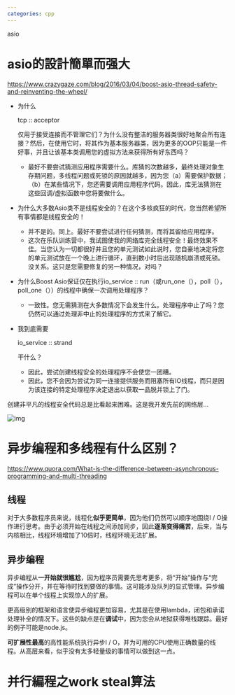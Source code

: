 ```yaml
---
categories: cpp
---
```

asio



# asio的設計簡單而强大

https://www.crazygaze.com/blog/2016/03/04/boost-asio-thread-safety-and-reinventing-the-wheel/

- 为什么 

  tcp :: acceptor

   仅用于接受连接而不管理它们？为什么没有整洁的服务器类很好地聚合所有连接？然后，在使用它时，将其作为基本服务器类，因为更多的OOP只能是一件好事，并且让该基本类调用您的虚拟方法来获得所有好东西吗？

  - 最好不要尝试猜测应用程序需要什么。库猜的次数越多，最终处理对象生存期问题，多线程问题或死锁的原因就越多，因为您（a）需要保护数据；（b）在某些情况下，您还需要调用应用程序代码。因此，库无法猜测在这些回调/虚拟函数中您将要做什么。

- 为什么大多数Asio类不是线程安全的？在这个多核疯狂的时代，您当然希望所有事情都是线程安全的！

  - 并不是的。同上。最好不要尝试进行任何猜测，而将其留给应用程序。
  - 这次在乐队训练营中，我试图使我的网络库完全线程安全！最终效果不佳。当您认为一切都很好并且您的单元测试如此说时，您自豪地决定将您的单元测试放在一个晚上进行循环，直到数小时后出现随机崩溃或死锁。没关系。这只是您需要修复的另一种情况，对吗？

- 为什么Boost Asio保证仅在执行io_service :: run（或run_one（），poll（），poll_one（））的线程中确保一次调用处理程序？

  - 一致性。您无需猜测在大多数情况下会发生什么。处理程序中止了吗？您仍然可以通过处理非中止的处理程序的方式来了解它。

- 我到底需要

  io_service :: strand

  干什么？

  - 因此，尝试创建线程安全的处理程序不会使您一团糟。
  - 因此，您不会因为尝试为同一连接提供服务而阻塞所有IO线程，而只是因为该连接的特定处理程序决定退出以获取一品脱并锁上了门。

创建非平凡的线程安全代码总是比看起来困难。这是我开发先前的网络层…

![img](img_56d8c344c40e7.png)



# 异步编程和多线程有什么区别？

https://www.quora.com/What-is-the-difference-between-asynchronous-programming-and-multi-threading

## 线程

对于大多数程序员来说，线程化**似乎更简单**，因为他们仍然可以顺序地围绕I / O操作进行思考。由于必须开始在线程之间添加同步，因此**逐渐变得痛苦**，后来，当与内核相比，线程环境增加了10倍时，线程环境无法扩展。

## 异步编程

异步编程从**一开始就很尴尬**，因为程序员需要先思考更多，将“开始”操作与“完成”操作分开，并在等待时找到要做的事情。这可能涉及队列的显式管理。异步编程可以在单个线程上实现惊人的扩展。

更高级别的框架和语言使异步编程更加容易，尤其是在使用lambda，闭包和承诺处理补全的情况下。这些的缺点是在**调试**中，因为您会从地狱获得堆栈跟踪。最好的例子可能是node.js。

**可扩展性最高**的高性能系统执行异步I / O，并为可用的CPU使用正确数量的线程。从高层来看，似乎没有太多轻量级的事情可以做到这一点。



# 并行編程之work steal算法